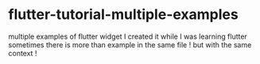 # flutter-tutorial-multiple-examples
multiple examples of flutter widget I created it while I was learning flutter
sometimes there is more than example in the same file ! but with the same context !

